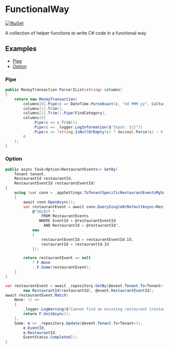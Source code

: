 # FunctionalWay

[![NuGet](https://img.shields.io/nuget/v/FunctionalWay.svg?maxAge=3600)](https://www.nuget.org/packages/FunctionalWay/)

A collection of helper functions to write C# code in a functional way

## Examples

* [Pipe](#pipe)
* [Option](#option)

### Pipe

```csharp
public MoneyTransaction Parse(IList<string> columns)
{
    return new MoneyTransaction(
        columns[0].Pipe(c => DateTime.ParseExact(c, "dd MMM yy", CultureInfo.InvariantCulture)),
        columns[1].Trim(),
        columns[1].Trim().Pipe(FindCategory),
        columns[6]
            .Pipe(c => c.Trim())
            .Pipe(c => _logger.LogInformation($"Input: {c}"))
            .Pipe(c => !string.IsNullOrEmpty(c) ? decimal.Parse(c) : 0),
        0
    );
}
```

### Option

```csharp
public async Task<Option<RestaurantEvents>> GetBy(
    Tenant tenant,
    RestaurantId restaurantId,
    RestaurantEventId restaurantEventId)
{
    using (var conn = _appSettings.ToTenantSpecificRestaurantEventsMySqlConnection(tenant))
    {
        await conn.OpenAsync();
        var restaurantEvent = await conn.QuerySingleOrDefaultAsync<RestaurantEvents>(
            @"SELECT *
                FROM RestaurantEvents
               WHERE EventId = @restaurantEventId
                 AND RestaurantId = @restaurantId",
            new
            {
                restaurantEventId = restaurantEventId.Id,
                restaurantId = restaurantId.Id
            });

        return restaurantEvent == null
            ? F.None
            : F.Some(restaurantEvent);
    }
}

var restaurantEvent = await _repository.GetBy(@event.Tenant.To<Tenant>(), 
        new RestaurantId(restaurantId), @event.RestaurantEventId);
await restaurantEvent.Match(
    None: () =>
    {
        _logger.LogWarning($"Cannot find an existing restaurant {restaurantId} for restaurant event {@event.RestaurantEventId}");
        return F.UnitAsync();
    },
    Some: e => _repository.Update(@event.Tenant.To<Tenant>(),
        e.EventId,
        e.RestaurantId,
        EventStatus.Completed));
}

```

